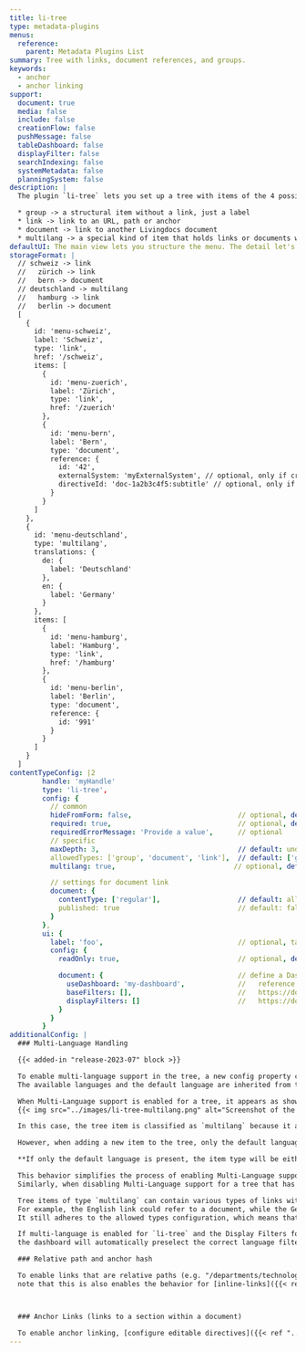 ```yaml
---
title: li-tree
type: metadata-plugins
menus:
  reference:
    parent: Metadata Plugins List
summary: Tree with links, document references, and groups.
keywords:
  - anchor
  - anchor linking
support:
  document: true
  media: false
  include: false
  creationFlow: false
  pushMessage: false
  tableDashboard: false
  displayFilter: false
  searchIndexing: false
  systemMetadata: false
  planningSystem: false
description: |
  The plugin `li-tree` lets you set up a tree with items of the 4 possible types `group`, `link`, `document`, `multilang`.

  * group -> a structural item without a link, just a label
  * link -> link to an URL, path or anchor
  * document -> link to another Livingdocs document
  * multilang -> a special kind of item that holds links or documents with a label per language
defaultUI: The main view lets you structure the menu. The detail let's you edit one menu entry.
storageFormat: |
  // schweiz -> link
  //   zürich -> link
  //   bern -> document
  // deutschland -> multilang
  //   hamburg -> link
  //   berlin -> document
  [
    {
      id: 'menu-schweiz',
      label: 'Schweiz',
      type: 'link',
      href: '/schweiz',
      items: [
        {
          id: 'menu-zuerich',
          label: 'Zürich',
          type: 'link',
          href: '/zuerich'
        },
        {
          id: 'menu-bern',
          label: 'Bern',
          type: 'document',
          reference: {
            id: '42',
            externalSystem: 'myExternalSystem', // optional, only if cross-project sharing enabled
            directiveId: 'doc-1a2b3c4f5:subtitle' // optional, only if anchor linking enabled
          }
        }
      ]
    },
    {
      id: 'menu-deutschland',
      type: 'multilang',
      translations: {
        de: {
          label: 'Deutschland'
        },
        en: {
          label: 'Germany'
        }
      },
      items: [
        {
          id: 'menu-hamburg',
          label: 'Hamburg',
          type: 'link',
          href: '/hamburg'
        },
        {
          id: 'menu-berlin',
          label: 'Berlin',
          type: 'document',
          reference: {
            id: '991'
          }
        }
      ]
    }
  ]
contentTypeConfig: |2
        handle: 'myHandle'
        type: 'li-tree',
        config: {
          // common
          hideFromForm: false,                          // optional, default: false
          required: true,                               // optional, default: false
          requiredErrorMessage: 'Provide a value',      // optional
          // specific
          maxDepth: 3,                                  // default: undefined | tree depth
          allowedTypes: ['group', 'document', 'link'],  // default: ['group', 'document', 'link'], multilang is configured seperatly
          multilang: true,                             // optional, default: false

          // settings for document link
          document: {
            contentType: ['regular'],                   // default: all   | only be able to link contentType 'regular' | string or array of strings
            published: true                             // default: false | only be able to link published document
          }
        },
        ui: {
          label: 'foo',                                 // optional, takes camelized name otherwise
          config: {
            readOnly: true,                             // optional, default: false

            document: {                                 // define a Dashboard with filters
              useDashboard: 'my-dashboard',             //   reference to a custom dashboard
              baseFilters: [],                          //   https://docs.livingdocs.io/customising/advanced/editor-configuration/base-filter/
              displayFilters: []                        //   https://docs.livingdocs.io/customising/advanced/editor-configuration/display-filter/
            }
          }
        }
additionalConfig: |
  ### Multi-Language Handling

  {{< added-in "release-2023-07" block >}}

  To enable multi-language support in the tree, a new config property called `multilang` has been introduced.
  The available languages and the default language are inherited from the project's [Multi-Language configuration]({{< ref "/guides/editor/multi-language-content" >}}).

  When Multi-Language support is enabled for a tree, it appears as shown below:
  {{< img src="../images/li-tree-multilang.png" alt="Screenshot of the li-tree plugin displaying a multilang item." >}}

  In this case, the tree item is classified as `multilang` because it already contains two languages (de and en).

  However, when adding a new item to the tree, only the default language is initially included, and additional languages can be added as needed.

  **If only the default language is present, the item type will be either group, link, or document, but not multilang.**

  This behavior simplifies the process of enabling Multi-Language support for existing trees, as there is no need to migrate data.
  Similarly, when disabling Multi-Language support for a tree that has translations, the user interface will display only the default language, while the underlying data structure retains the translations.

  Tree items of type `multilang` can contain various types of links within their translations object.
  For example, the English link could refer to a document, while the German link could be a URL.
  It still adheres to the allowed types configuration, which means that mixed link types are possible, but only if they are included in the list of allowed types.

  If multi-language is enabled for `li-tree` and the Display Filters for the document selection dialog are specifying a language filter,
  the dashboard will automatically preselect the correct language filter for an item. Users can still change the language filter setting.

  ### Relative path and anchor hash

  To enable links that are relative paths (e.g. "/departments/technology") or anchor hashes (e.g. #more-on-this), turn on editor environment config `links.allowRelativeUrls` or `links.allowAnchorLinks`, but
  note that this is also enables the behavior for [inline-links]({{< ref "../../../../customising/advanced/editor-configuration/text-editing#options" >}}) within document content.



  ### Anchor Links (links to a section within a document)

  To enable anchor linking, [configure editable directives]({{< ref "../../../document/document-design/directives/editable#other" >}}) in design settings.
---
```

